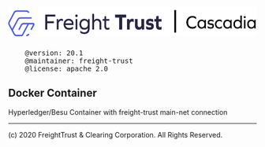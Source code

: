 # <img src="header.png" alt="Freight Trust Cascadia Client" height="60px">

<pre>
	@version: 20.1
	@maintainer: freight-trust
	@license: apache 2.0
</pre>

## Docker Container
Hyperledger/Besu Container with freight-trust main-net connection

---
(c) 2020 FreightTrust & Clearing Corporation. All Rights Reserved.